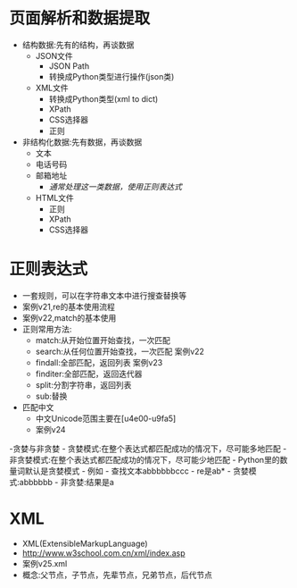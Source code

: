 # 页面解析和数据提取
- 结构数据:先有的结构，再谈数据
    - JSON文件
        - JSON Path
        - 转换成Python类型进行操作(json类)
    - XML文件
        - 转换成Python类型(xml to dict)
        - XPath
        - CSS选择器
        - 正则    
- 非结构化数据:先有数据，再谈数据
    - 文本
    - 电话号码
    - 邮箱地址
        - *通常处理这一类数据，使用正则表达式*
    - HTML文件
        - 正则
        - XPath
        - CSS选择器
   
# 正则表达式
- 一套规则，可以在字符串文本中进行搜查替换等
- 案例v21,re的基本使用流程
- 案例v22,match的基本使用
- 正则常用方法:
    - match:从开始位置开始查找，一次匹配
    - search:从任何位置开始查找，一次匹配   案例v22
    - findall:全部匹配，返回列表 案例v23
    - finditer:全部匹配，返回迭代器
    - split:分割字符串，返回列表
    - sub:替换
- 匹配中文
    - 中文Unicode范围主要在[u4e00-u9fa5]
    - 案例v24    
    
-贪婪与非贪婪
    - 贪婪模式:在整个表达式都匹配成功的情况下，尽可能多地匹配
    - 非贪婪模式:在整个表达式都匹配成功的情况下，尽可能少地匹配
    - Python里的数量词默认是贪婪模式
    - 例如
        - 查找文本abbbbbbccc
        - re是ab*
        - 贪婪模式:abbbbbb
        - 非贪婪:结果是a
# XML
- XML(ExtensibleMarkupLanguage)
- http://www.w3school.com.cn/xml/index.asp
- 案例v25.xml
- 概念:父节点，子节点，先辈节点，兄弟节点，后代节点
